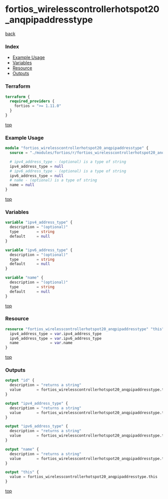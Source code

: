 # fortios_wirelesscontrollerhotspot20_anqpipaddresstype

[back](../fortios.md)

### Index

- [Example Usage](#example-usage)
- [Variables](#variables)
- [Resource](#resource)
- [Outputs](#outputs)

### Terraform

```terraform
terraform {
  required_providers {
    fortios = ">= 1.11.0"
  }
}
```

[top](#index)

### Example Usage

```terraform
module "fortios_wirelesscontrollerhotspot20_anqpipaddresstype" {
  source = "./modules/fortios/r/fortios_wirelesscontrollerhotspot20_anqpipaddresstype"

  # ipv4_address_type - (optional) is a type of string
  ipv4_address_type = null
  # ipv6_address_type - (optional) is a type of string
  ipv6_address_type = null
  # name - (optional) is a type of string
  name = null
}
```

[top](#index)

### Variables

```terraform
variable "ipv4_address_type" {
  description = "(optional)"
  type        = string
  default     = null
}

variable "ipv6_address_type" {
  description = "(optional)"
  type        = string
  default     = null
}

variable "name" {
  description = "(optional)"
  type        = string
  default     = null
}
```

[top](#index)

### Resource

```terraform
resource "fortios_wirelesscontrollerhotspot20_anqpipaddresstype" "this" {
  ipv4_address_type = var.ipv4_address_type
  ipv6_address_type = var.ipv6_address_type
  name              = var.name
}
```

[top](#index)

### Outputs

```terraform
output "id" {
  description = "returns a string"
  value       = fortios_wirelesscontrollerhotspot20_anqpipaddresstype.this.id
}

output "ipv4_address_type" {
  description = "returns a string"
  value       = fortios_wirelesscontrollerhotspot20_anqpipaddresstype.this.ipv4_address_type
}

output "ipv6_address_type" {
  description = "returns a string"
  value       = fortios_wirelesscontrollerhotspot20_anqpipaddresstype.this.ipv6_address_type
}

output "name" {
  description = "returns a string"
  value       = fortios_wirelesscontrollerhotspot20_anqpipaddresstype.this.name
}

output "this" {
  value = fortios_wirelesscontrollerhotspot20_anqpipaddresstype.this
}
```

[top](#index)